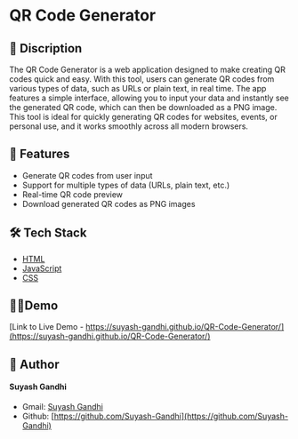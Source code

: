 
# QR Code Generator

## 📖 Discription
  
The QR Code Generator is a web application designed to make creating QR codes quick and easy. With this tool, users can generate QR codes from various types of data, such as URLs or plain text, in real time. The app features a simple interface, allowing you to input your data and instantly see the generated QR code, which can then be downloaded as a PNG image. This tool is ideal for quickly generating QR codes for websites, events, or personal use, and it works smoothly across all modern browsers.
    
## 🧐 Features    
- Generate QR codes from user input
- Support for multiple types of data (URLs, plain text, etc.)
- Real-time QR code preview
- Download generated QR codes as PNG images
        
## 🛠️ Tech Stack

- [HTML](https://developer.mozilla.org/en-US/docs/Web/JavaScript)
- [JavaScript](https://developer.mozilla.org/en-US/docs/Web/HTML)
- [CSS](https://developer.mozilla.org/en-US/docs/Web/CSS)

## 🧑‍💻Demo    
[Link to Live Demo -  https://suyash-gandhi.github.io/QR-Code-Generator/](https://suyash-gandhi.github.io/QR-Code-Generator/)
        

## 🙇 Author
#### Suyash Gandhi
- Gmail: [Suyash Gandhi](mailto:your.suyash25gandhi@gmail.com)
- Github: [https://github.com/Suyash-Gandhi](https://github.com/Suyash-Gandhi)
